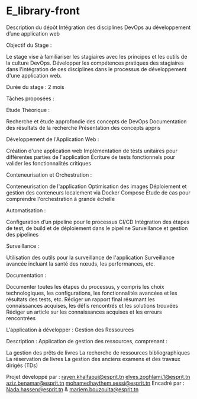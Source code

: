 # E_library-front
Description du dépôt
Intégration des disciplines DevOps au développement d’une application web

Objectif du Stage :

Le stage vise à familiariser les stagiaires avec les principes et les outils de la culture DevOps.
Développer les compétences pratiques des stagiaires dans l'intégration de ces disciplines dans le processus de développement d'une application web.

Durée du stage :
2 mois

Tâches proposées :

Étude Théorique :

Recherche et étude approfondie des concepts de DevOps
Documentation des résultats de la recherche
Présentation des concepts appris

Développement de l'Application Web : 

Création d'une application web
Implémentation de tests unitaires pour différentes parties de l'application
Écriture de tests fonctionnels pour valider les fonctionnalités critiques

Conteneurisation et Orchestration :

Conteneurisation de l'application
Optimisation des images
Déploiement et gestion des conteneurs localement via Docker Compose
Étude de cas pour comprendre l'orchestration à grande échelle

Automatisation :

Configuration d’un pipeline pour le processus CI/CD
Intégration des étapes de test, de build et de déploiement dans le pipeline
Surveillance et gestion des pipelines

Surveillance :

Utilisation des outils pour la surveillance de l'application
Surveillance avancée incluant la santé des nœuds, les performances, etc.

Documentation :

Documenter toutes les étapes du processus, y compris les choix technologiques, les configurations, les fonctionnalités avancées et les résultats des tests, etc.
Rédiger un rapport final résumant les connaissances acquises, les défis rencontrés et les solutions trouvées
Rédiger un article sur les connaissances acquises et les erreurs rencontrées

L'application à développer : Gestion des Ressources

Description : Application de gestion des ressources, comprenant :

La gestion des prêts de livres
La recherche de ressources bibliographiques
La réservation de livres
La gestion des anciens examens et des travaux dirigés (TDs)

Projet développé par : 
  rayen.khalfaoui@esprit.tn
  elyes.zoghlami.1@esprit.tn
  aziz.benamar@esprit.tn
  mohamedhaythem.sessi@esprit.tn
Encadré par : Nada.hassen@esprit.tn & mariem.bouzouita@esprit.tn